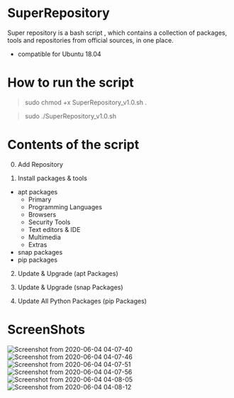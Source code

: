 # SuperRepository
Super repository is a bash script , which contains a collection of packages, tools and repositories from official sources, in one place.
- compatible for Ubuntu 18.04

# How to run the script

> sudo chmod +x SuperRepository_v1.0.sh .

> sudo ./SuperRepository_v1.0.sh

# Contents of the script

0. Add Repository

1. Install packages & tools
  - apt packages
    - Primary
    - Programming Languages
    - Browsers
    - Security Tools
    - Text editors & IDE
    - Multimedia
    - Extras
  - snap packages
  - pip packages  

2. Update & Upgrade (apt Packages)

3. Update & Upgrade (snap Packages)

4. Update All Python Packages (pip Packages)

# ScreenShots
![Screenshot from 2020-06-04 04-07-40](https://user-images.githubusercontent.com/34133187/83703768-0e263680-a619-11ea-81b9-e235263d9a5c.png)
![Screenshot from 2020-06-04 04-07-46](https://user-images.githubusercontent.com/34133187/83703771-0f576380-a619-11ea-8326-32a3060e174d.png)
![Screenshot from 2020-06-04 04-07-51](https://user-images.githubusercontent.com/34133187/83703774-0feffa00-a619-11ea-9d3f-2304c4f176ba.png)
![Screenshot from 2020-06-04 04-07-56](https://user-images.githubusercontent.com/34133187/83703775-10889080-a619-11ea-96e9-f94376d12fdf.png)
![Screenshot from 2020-06-04 04-08-05](https://user-images.githubusercontent.com/34133187/83703776-11212700-a619-11ea-9e4c-e86a7af73886.png)
![Screenshot from 2020-06-04 04-08-12](https://user-images.githubusercontent.com/34133187/83703778-11b9bd80-a619-11ea-9299-f78da765fdf0.png)
